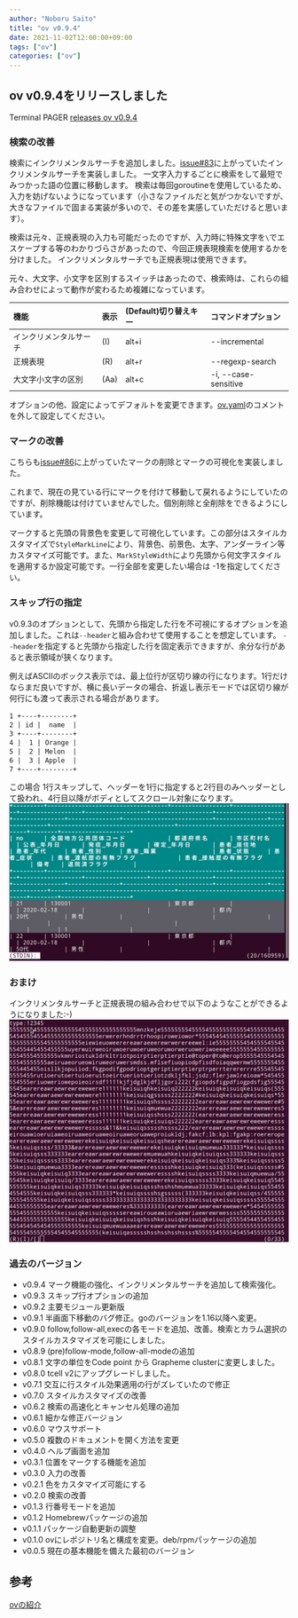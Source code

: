 ```yaml
---
author: "Noboru Saito"
title: "ov v0.9.4"
date: 2021-11-02T12:00:00+09:00
tags: ["ov"]
categories: ["ov"]
---
```


## ov v0.9.4をリリースしました

Terminal PAGER [releases ov v0.9.4](https://github.com/noborus/ov/releases/tag/v0.9.4)

### 検索の改善

検索にインクリメンタルサーチを追加しました。[issue#83](https://github.com/noborus/ov/issues/83)に上がっていたインクリメンタルサーチを実装しました。
一文字入力するごとに検索をして最短でみつかった語の位置に移動します。
検索は毎回goroutineを使用しているため、入力を妨げないようになっています（小さなファイルだと気がつかないですが、大きなファイルで固まる実装が多いので、その差を実感していただけると思います）。

検索は元々、正規表現の入力も可能だったのですが、入力時に特殊文字を`\`でエスケープする等のわかりづらさがあったので、今回正規表現検索を使用するかを分けました。
インクリメンタルサーチでも正規表現は使用できます。

元々、大文字、小文字を区別するスイッチはあったので、検索時は、これらの組み合わせによって動作が変わるため複雑になっています。

| 機能 | 表示 | (Default)切り替えキー | コマンドオプション |
|:---------|:--------|:----|:--------------|
| インクリメンタルサーチ | (I) | alt+i | --incremental |
| 正規表現 | (R) | alt+r | --regexp-search  |
| 大文字小文字の区別 | (Aa) | alt+c |  -i, --case-sensitive |

オプションの他、設定によってデフォルトを変更できます。[ov.yaml](https://github.com/noborus/ov/blob/master/ov.yaml)のコメントを外して設定してください。

### マークの改善

こちらも[issue#86](https://github.com/noborus/ov/issues/86)に上がっていたマークの削除とマークの可視化を実装しました。

これまで、現在の見ている行にマークを付けて移動して戻れるようにしていたのですが、削除機能は付けていませんでした。個別削除と全削除をできるようにしています。

マークすると先頭の背景色を変更して可視化しています。この部分はスタイルカスタマイズで`StyleMarkLine`により、背景色、前景色、太字、アンダーライン等カスタマイズ可能です。また、`MarkStyleWidth`により先頭から何文字スタイルを適用するか設定可能です。一行全部を変更したい場合は -1を指定してください。

### スキップ行の指定

v0.9.3のオプションとして、先頭から指定した行を不可視にするオプションを追加しました。これは`--header`と組み合わせて使用することを想定しています。
`--header`を指定すると先頭から指定した行を固定表示できますが、余分な行があると表示領域が狭くなります。

例えばASCIIのボックス表示では、最上位行が区切り線の行になります。1行だけならまだ良いですが、横に長いデータの場合、折返し表示モードでは区切り線が何行にも渡って表示される場合があります。

```
1 +----+--------+
2 | id |  name  |
3 +----+--------+
4 |  1 | Orange |
5 |  2 | Melon  |
6 |  3 | Apple  |
7 +----+--------+
```

この場合 1行スキップして、ヘッダーを1行に指定すると2行目のみヘッダーとして扱われ、4行目以降がボディとしてスクロール対象になります。
![skip](ov093.gif)

### おまけ

インクリメンタルサーチと正規表現の組み合わせで以下のようなことができるようになりました:-)
![incsearch](ov094.gif)

### 過去のバージョン

* v0.9.4 マーク機能の強化、インクリメンタルサーチを追加して検索強化。
* v0.9.3 スキップ行オプションの追加
* v0.9.2 主要モジュール更新版
* v0.9.1 半画面下移動のバグ修正。goのバージョンを1.16以降へ変更。
* v0.9.0 follow,follow-all,execの各モードを追加、改善。検索とカラム選択のスタイルカスタマイズを可能にしました。
* v0.8.9 (pre)follow-mode,follow-all-modeの追加
* v0.8.1 文字の単位をCode point から Grapheme clusterに変更しました。
* v0.8.0 tcell v2にアップグレードしました。
* v0.7.1 交互に行スタイル効果適用の行がズレていたので修正
* v0.7.0 スタイルカスタマイズの改善
* v0.6.2 検索の高速化とキャンセル処理の追加
* v0.6.1 細かな修正バージョン
* v0.6.0 マウスサポート
* v0.5.0 複数のドキュメントを開く方法を変更
* v0.4.0 ヘルプ画面を追加
* v0.3.1 位置をマークする機能を追加
* v0.3.0 入力の改善
* v0.2.1 色をカスタマイズ可能にする
* v0.2.0 検索の改善
* v0.1.3 行番号モードを追加
* v0.1.2 Homebrewパッケージの追加
* v0.1.1 パッケージ自動更新の調整
* v0.1.0 ovにレポジトリ名と構成を変更。deb/rpmパッケージの追加
* v0.0.5 現在の基本機能を備えた最初のバージョン

## 参考

[ovの紹介](../oviewer)
